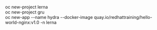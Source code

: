 oc new-project lerna  
oc new-project gru    
oc new-app --name hydra --docker-image quay.io/redhattraining/hello-world-nginx:v1.0 -n lerna   
